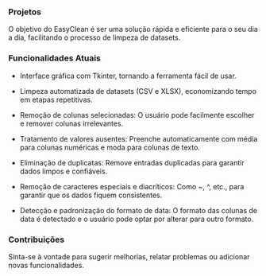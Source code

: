 ### Projetos

O objetivo do EasyClean é ser uma solução rápida e eficiente para o seu dia a dia, facilitando o processo de limpeza de datasets.

### Funcionalidades Atuais

- Interface gráfica com Tkinter, tornando a ferramenta fácil de usar.

- Limpeza automatizada de datasets (CSV e XLSX), economizando tempo em etapas repetitivas.

- Remoção de colunas selecionadas: O usuário pode facilmente escolher e remover colunas irrelevantes.

- Tratamento de valores ausentes: Preenche automaticamente com média para colunas numéricas e moda para colunas de texto.

- Eliminação de duplicatas: Remove entradas duplicadas para garantir dados limpos e confiáveis.

- Remoção de caracteres especiais e diacríticos: Como ~, ^, etc., para garantir que os dados fiquem consistentes.

- Detecção e padronização do formato de data: O formato das colunas de data é detectado e o usuário pode optar por alterar para outro formato.

### Contribuições

Sinta-se à vontade para sugerir melhorias, relatar problemas ou adicionar novas funcionalidades. 
